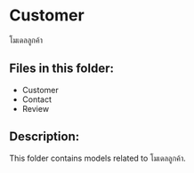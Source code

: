 # Customer

โมเดลลูกค้า

## Files in this folder:

- Customer
- Contact
- Review

## Description:

This folder contains models related to โมเดลลูกค้า.

